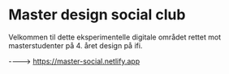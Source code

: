 # Master design social club
Velkommen til dette eksperimentelle digitale området rettet mot masterstudenter på 4. året design på ifi.

----> https://master-social.netlify.app
